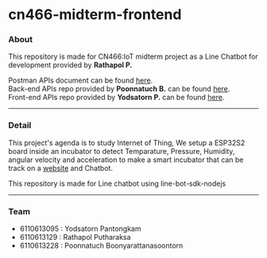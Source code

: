 # cn466-midterm-frontend

### About 
This repository is made for CN466:IoT midterm project as a Line Chatbot for development provided by **Rathapol P.**

Postman APIs document can be found [here](https://documenter.getpostman.com/view/17798233/UUy4eRtE).\
Back-end APIs repo provided by **Poonnatuch B.** can be found [here](https://github.com/6110613228/cn466-midtern-backend).\
Front-end APIs repo provided by **Yodsatorn P.** can be found [here](https://github.com/yodsatorn/cn466-midterm-frontend).

---
### Detail
This project's agenda is to study Internet of Thing, We setup a ESP32S2 board inside an incubator to detect Temparature, Pressure, Humidity, angular velocity and acceleration to make a smart incubator that can be track on a [website](https://cn466-midterm-frontend.herokuapp.com/) and Chatbot.

This repository is made for Line chatbot using line-bot-sdk-nodejs



---
### Team
- 6110613095 : Yodsatorn Pantongkam
- 6110613129 : Rathapol Putharaksa
- 6110613228 : Poonnatuch Boonyarattanasoontorn
